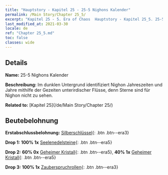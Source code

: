 ```yaml
---
title: "Hauptstory - Kapitel 25 - 25-5 Nighons Kalender"
permalink: /Main Story/Chapter 25_5/
excerpt: "Kapitel 25 - 5. Era of Chaos  Hauptstory - Kapitel 25_5. 25-5 Nighons Kalender"
last_modified_at: 2021-03-30
locale: de
ref: "Chapter 25_5.md"
toc: false
classes: wide
---
```


## Details

 **Name:** 25-5 Nighons Kalender

 **Beschreibung:** Im dunklen Untergrund identifiziert Nighon Jahreszeiten und Jahre mithilfe der Gezeiten unterirdischer Flüsse, denn Sterne sind für Nighon nicht zu sehen.

 **Related to:** [Kapitel 25](/de/Main Story/Chapter 25/)

## Beutebelohnung

 **Erstabschlussbelohnung:** [Silberschlüssel](/de/Items/con_693/){: .btn .btn--era3}

 **Drop 1:** **100% 1x** [Seelenedelsteine](/de/Items/mat_86/){: .btn .btn--era5}

 **Drop 2:** **60% 0x** [Geheimer Kristall](/de/Items/mat_80/){: .btn .btn--era5}, **40% 1x** [Geheimer Kristall](/de/Items/mat_80/){: .btn .btn--era5}

 **Drop 3:** **100% 1x** [Zauberspruchrollen](/de/Items/con_694/){: .btn .btn--era3}

